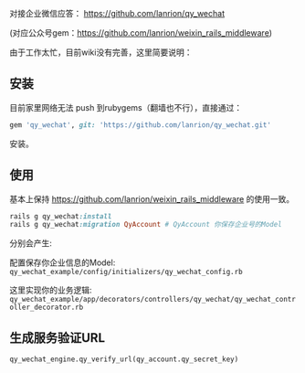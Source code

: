 对接企业微信应答：
https://github.com/lanrion/qy_wechat

(对应公众号gem：https://github.com/lanrion/weixin_rails_middleware)

由于工作太忙，目前wiki没有完善，这里简要说明：

## 安装

目前家里网络无法 push 到rubygems（翻墙也不行），直接通过：
```ruby
gem 'qy_wechat', git: 'https://github.com/lanrion/qy_wechat.git'
```
安装。

## 使用

基本上保持 https://github.com/lanrion/weixin_rails_middleware 的使用一致。

```ruby
rails g qy_wechat:install
rails g qy_wechat:migration QyAccount # QyAccount 你保存企业号的Model
```
分别会产生:

配置保存你企业信息的Model: `qy_wechat_example/config/initializers/qy_wechat_config.rb`

这里实现你的业务逻辑:  `qy_wechat_example/app/decorators/controllers/qy_wechat/qy_wechat_controller_decorator.rb`

## 生成服务验证URL

`qy_wechat_engine.qy_verify_url(qy_account.qy_secret_key)`
